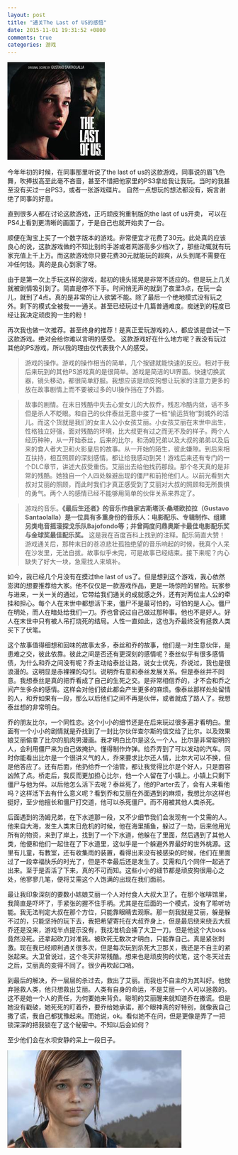 ```yaml
---
layout: post
title: "通关The Last of US的感悟"
date: 2015-11-01 19:31:52 +0800
comments: true
categories: 游戏
---
```


![Alt text](images/1446377446064.jpg)

今年年初的时候，在同事那里听说了the last of us的这款游戏，同事说的眉飞色舞，吹捧拔高至此毫不吝啬，甚至不惜把他家里的PS3拿给我让我玩。当时的我甚至没有买过一台PS3，或者一张游戏碟片。
自然一点想玩的想法都没有，婉言谢绝了同事的好意。

<!--more-->

直到很多人都在讨论这款游戏，正巧顽皮狗重制版的the last of us开卖， 可以在PS4上看到更清晰的画面了，于是自己也就开始卖了一台。

顺便在淘宝上买了一个数字版本的游戏。非常便宜才花费了30元。此处真的应该良心的说，这款游戏做的不知比别的手游或者网游高多少档次了，那些动辄就有玩家充值上千上万。而这款游戏你只要花费30元就能玩的超爽，从头到尾不需要在冲任何钱。真的是良心到家了呀。


由于是第一次上手玩这样的游戏，起初的镜头摇晃是非常不适应的。但是玩上几关就被剧情吸引到了。简直是停不下手。时间悄无声的就到了夜里3点，在玩一会儿，就到了4点。真的是非常的让人欲罢不能。除了最后一个绝地模式没有玩之外。剩下的模式全被我一一通关。甚至已经玩过十几篇普通难度。痴迷到的程度已经让我决定顽皮狗一生的粉！

再次我也做一次推荐。甚至终身的推荐！是真正爱玩游戏的人，都应该是尝试一下这款游戏。绝对会给你难以言明的感受。
这款游戏好在什么地方呢？我没有玩过其他的PS游戏，所以我的理由仅代表我个人的感受。

> 游戏的操作。游戏的操作相当的简单，几个按键就能快速的反应。相对于我后来玩到的其他PS游戏真的是很简单。游戏是简洁的UI界面。快速切换武器，镜头移动，都很简单舒服。我想应该是顽皮狗想让玩家的注意力更多的放在故事剧情上而不要被过多的UI操作挡在了外面。

> 故事的剧情。在末日残酷中失去心爱女儿的大叔乔，残忍冷酷内敛，话不多但是杀人不眨眼。和自己的伙伴泰丝无意中接了一桩“偷运货物”到城外的活儿。而这个货就是我们的女主人公小女孩艾丽。小女孩艾丽在末世中出生，性格独立好强，面对残酷的环境，比大叔更有过之而无不及的样子。两个人经历种种，从一开始泰丝，后来的比尔，和汤姆兄弟以及大叔的弟弟以及后来的食人者大卫和火影皇后的故事。从一开始的陌生，彼此嫌隙。到后来相互扶持，相互照顾的深刻感情。都让给我感动到哭！游戏后来还有专门的一个DLC章节，讲述大叔受重伤。艾丽出去给他找药那段。那个冬天真的是非常的残酷。她独自一个人四处躲避出现的僵尸和前抢他们人。以前光看到大叔对艾丽的照顾，而此时我们才真正感受到了艾丽对大叔的照顾和无所畏惧的勇气。两个人的感情已经不能够用简单的伙伴关系来界定了。

> 游戏的音乐。**《最后生还者》的音乐作曲家古斯塔沃·桑塔欧拉拉（Gustavo Santaolalla）是一位具有多重身份的音乐人：电影配乐、专辑制作、组建另类电音摇滚探戈乐队Bajofondo等；并曾两度问鼎奥斯卡最佳电影配乐奖与金球奖最佳配乐奖。** 这是我在百度百科上找到的注释。配乐简直大赞！游戏通关后，那种末日的苍凉悲壮孤独绝望的音乐响起的时候，我真个人呆在沙发里，无法自拔。故事似乎未完，可是故事已经结束。接下来呢？内心缺失了好大一块，急需找人来填补。

如今，我已经几个月没有在摸过the last of us了。但是想到这个游戏，我心依然澎湃的想要推荐给大家。他不仅仅是一款游戏作品，更是一场惊险的冒险。玩家参与进来，一关一关的通过，它带给我们通关的成就感之外，还有对两位主人公的牵挂和担心。每个人在末世中都想活下来，僵尸不是最可怕的，可怕的是人心。僵尸在明处，而人在暗处给我们一刀。乔也曾说过自己做过那种事。他也不是好人。好人在末世中只有被人吊打烧死的结局。人性一直如此，这也为乔最终没有拯救人类买下了伏笔。

这个故事值得细想和回味的故事太多，泰丝和乔的故事，他们是一对生意伙伴，是患难之交，彼此依靠。彼此之间是否还有更深刻的感情呢？泰丝似乎有很多感情债，为什么和乔之间没有呢？乔主动给泰丝让路，说女士优先，乔说过，我也是很浪漫的。这明显是赤裸裸的勾引。说明乔有意和泰丝发展关系。但是泰丝并不同意。我想泰丝是真的把乔看成了自己的生死之交。是非常相信乔的，才不会和乔之间产生多余的感情。这样会对他们彼此都会产生更多的麻烦。像泰丝那样处处留情的人，和乔如果有一段，那么以后他们之间不再是伙伴，或者就成了路人了。我想泰丝想的非常明白。

乔的朋友比尔，一个同性恋。这个小小的细节还是在后来玩过很多遍才看明白。里面有一个小小的剧情就是乔找到了一封比尔伙伴查尔斯的信交给了比尔。以及效果娘艾丽偷拿了比尔的肌肉男漫画。我才明白比尔是这么一个人。比尔是非常聪明的人，会利用僵尸来为自己做掩护。懂得制作炸弹。给乔弄到了可以发动的汽车。同时你能看出比尔是一个很讲义气的人，乔来要求比尔还人情，比尔大可以不换，但是他答应了。还有后面，他扔给乔一个油管，都让我觉得比尔是个好人，只是面容凶煞了点。桥走后，我反而更加担心比尔，他一个人留在了小镇上。小镇上只剩下僵尸与他为伴。以后他怎么活下去呢？泰丝死了，他的Parter去了，会有人来看他吗？这样活下去有什么意义呢？看到乔和艾丽在外面遇到的麻烦，我想比尔这样也挺好，至少他擅长和僵尸打交道，他可以杀死僵尸。而不用被其他人类杀死。

后面遇到的汤姆兄弟，在下水道那一段，又不少细节我们会发现有一个艾需的人。他来自大海，发生人类末日危机的时候，他在海里捕鱼，躲过了一劫，后来他用光所有的物资，来到了岸上，找到了一个下水道，他躲在了里面，然后遇到了其他人类，他便和他们一起住在了下水道里，这似乎是一个躲避外界最好的世外桃源。这里有儿童，有教室，还有收集雨的装置，看得出来没有被感染的时候，他们在里面过了一段幸福快乐的时光了，但是不幸最后还是发生了。艾需和几个同伴一起逃了出来。至于是否活了下来，真的不可而知。这些小小的细节都是顽皮狗很用心之处，他寥寥几笔，便将艾需这个人饱满的出现在我们面前。


最让我印象深刻的要数小姑娘艾丽一个人对付食人大叔大卫了。在那个咖啡馆里，我简直是吓坏了，手紧张的握不住手柄。尤其是在后面的一个模式，没有了聆听功能。我无法判定大叔在那个方位，只能靠眼睛去观察。那一刻我就是艾丽，躲是躲不过的，只能坚持的玩下去，我把希望寄托在大叔乔身上，但是最后绕来绕去大叔乔还是没来，游戏半点提示没有，我找准机会捅了大卫一刀。但是他这个大boss竟然没死。还拿起砍刀对准我。被砍死无数次才明白，只能靠自己。真是紧张刺激。现在我已经顺利通关很多次，但是每次玩到杀死大卫那关，我还是不自主的紧张起来。大卫曾说过，这个冬天非常残酷。想来也是顽皮狗的伏笔，这个冬天过去之后，艾丽真的变得不同了。很少再吹起口哨。

到最后的解决，乔一层层的杀过去，救出了艾丽。而我也不自主的为其叫好。他放弃拯救人类，他只想救出艾丽。人类有自身的命运，不是艾丽一个人可以拯救的。这不是她一个人的责任，为何要她来背负。聪明的艾丽醒来就知道乔在撒谎。但是她没有戳破，她死死的盯着乔，要乔给她承诺，那个眼神真的好特别，就像我自己撒了谎，我自己都犹豫起来。而她说，ok。看似她不在问，但是更像是弄了一把锁深深的把我锁在了这个秘密中。不知以后会如何？


至少他们会在水坝安静的呆上一段日子。


![Alt text](images/1446377484270.jpg)

